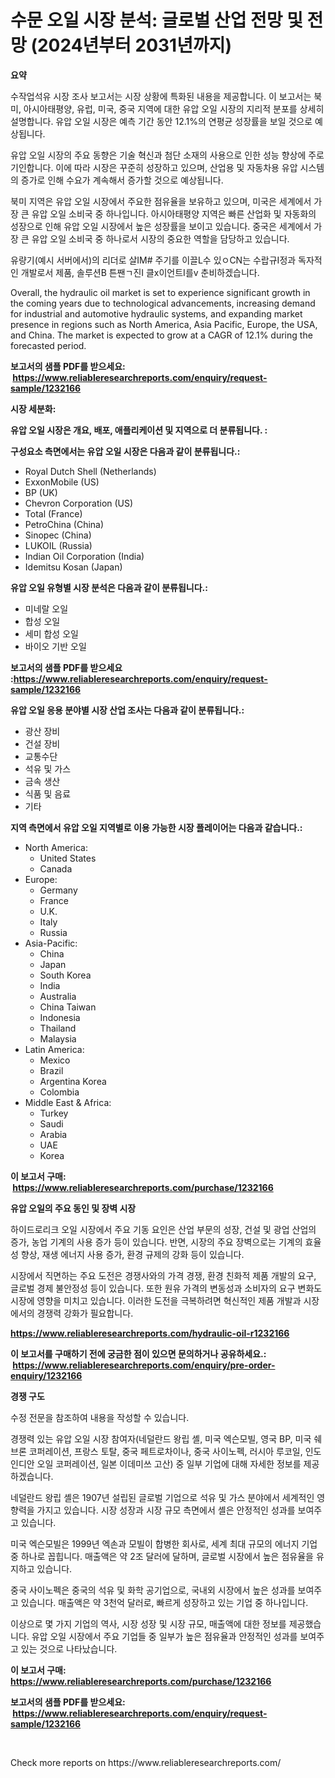 <p><h1>수문 오일 시장 분석: 글로벌 산업 전망 및 전망 (2024년부터 2031년까지)</h1></p><p><strong>요약</strong></p>
<p><p>수작업석유 시장 조사 보고서는 시장 상황에 특화된 내용을 제공합니다. 이 보고서는 북미, 아시아태평양, 유럽, 미국, 중국 지역에 대한 유압 오일 시장의 지리적 분포를 상세히 설명합니다. 유압 오일 시장은 예측 기간 동안 12.1%의 연평균 성장률을 보일 것으로 예상됩니다.</p><p>유압 오일 시장의 주요 동향은 기술 혁신과 첨단 소재의 사용으로 인한 성능 향상에 주로 기인합니다. 이에 따라 시장은 꾸준히 성장하고 있으며, 산업용 및 자동차용 유압 시스템의 증가로 인해 수요가 계속해서 증가할 것으로 예상됩니다.</p><p>북미 지역은 유압 오일 시장에서 주요한 점유율을 보유하고 있으며, 미국은 세계에서 가장 큰 유압 오일 소비국 중 하나입니다. 아시아태평양 지역은 빠른 산업화 및 자동화의 성장으로 인해 유압 오일 시장에서 높은 성장률을 보이고 있습니다. 중국은 세계에서 가장 큰 유압 오일 소비국 중 하나로서 시장의 중요한 역할을 담당하고 있습니다.</p><p>유량기(예시 서버에서)의 리더로 살IM# 주기를 이끌L수 있ㅇCN는 수랍규I정과 독자적인 개발로서 제품, 솔루션B 튼짼ㄱ진I 클x이언트I를v 춘비하겠습니다.</p><p>Overall, the hydraulic oil market is set to experience significant growth in the coming years due to technological advancements, increasing demand for industrial and automotive hydraulic systems, and expanding market presence in regions such as North America, Asia Pacific, Europe, the USA, and China. The market is expected to grow at a CAGR of 12.1% during the forecasted period.</p></p>
<p><strong>보고서의 샘플 PDF를 받으세요: &nbsp;<a href="https://www.reliableresearchreports.com/enquiry/request-sample/1232166">https://www.reliableresearchreports.com/enquiry/request-sample/1232166</a></strong></p>
<p><strong>시장 세분화:</strong></p>
<p><strong> 유압 오일 시장은 개요, 배포, 애플리케이션 및 지역으로 더 분류됩니다. :</strong></p>
<p><strong>구성요소 측면에서는 유압 오일 시장은 다음과 같이 분류됩니다.:</strong></p>
<p><ul><li>Royal Dutch Shell (Netherlands)</li><li>ExxonMobile (US)</li><li>BP (UK)</li><li>Chevron Corporation (US)</li><li>Total (France)</li><li>PetroChina (China)</li><li>Sinopec (China)</li><li>LUKOIL (Russia)</li><li>Indian Oil Corporation (India)</li><li>Idemitsu Kosan (Japan)</li></ul></p>
<p><strong> 유압 오일 유형별 시장 분석은 다음과 같이 분류됩니다.:</strong></p>
<p><ul><li>미네랄 오일</li><li>합성 오일</li><li>세미 합성 오일</li><li>바이오 기반 오일</li></ul></p>
<p><strong>보고서의 샘플 PDF를 받으세요 :<a href="https://www.reliableresearchreports.com/enquiry/request-sample/1232166">https://www.reliableresearchreports.com/enquiry/request-sample/1232166</a></strong></p>
<p><strong> 유압 오일 응용 분야별 시장 산업 조사는 다음과 같이 분류됩니다.:</strong></p>
<p><ul><li>광산 장비</li><li>건설 장비</li><li>교통수단</li><li>석유 및 가스</li><li>금속 생산</li><li>식품 및 음료</li><li>기타</li></ul></p>
<p><strong>지역 측면에서 유압 오일 지역별로 이용 가능한 시장 플레이어는 다음과 같습니다.:</strong></p>
<p><ul>
    <li>
        North America:
        <ul>
            <li>United States</li>
            <li>Canada</li>
        </ul>
    </li>
    <li>
        Europe:
        <ul>
            <li>Germany</li>
            <li>France</li>
            <li>U.K.</li>
            <li>Italy</li>
            <li>Russia</li>
        </ul>
    </li>
    <li>
        Asia-Pacific:
        <ul>
            <li>China</li>
            <li>Japan</li>
            <li>South Korea</li>
            <li>India</li>
            <li>Australia</li>
            <li>China Taiwan</li>
            <li>Indonesia</li>
            <li>Thailand</li>
            <li>Malaysia</li>
        </ul>
    </li>
    <li>
        Latin America:
        <ul>
            <li>Mexico</li>
            <li>Brazil</li>
            <li>Argentina Korea</li>
            <li>Colombia</li>
        </ul>
    </li>
    <li>
        Middle East & Africa:
        <ul>
            <li>Turkey</li>
            <li>Saudi</li>
            <li>Arabia</li>
            <li>UAE</li>
            <li>Korea</li>
        </ul>
    </li>
    </ul></p>
<p><strong>이 보고서 구매: &nbsp;<a href="https://www.reliableresearchreports.com/purchase/1232166">https://www.reliableresearchreports.com/purchase/1232166</a></strong></p>
<p><strong>유압 오일의 주요 동인 및 장벽 시장</strong></p>
<p><p>하이드로리크 오일 시장에서 주요 기동 요인은 산업 부문의 성장, 건설 및 광업 산업의 증가, 농업 기계의 사용 증가 등이 있습니다. 반면, 시장의 주요 장벽으로는 기계의 효율성 향상, 재생 에너지 사용 증가, 환경 규제의 강화 등이 있습니다.</p><p>시장에서 직면하는 주요 도전은 경쟁사와의 가격 경쟁, 환경 친화적 제품 개발의 요구, 글로벌 경제 불안정성 등이 있습니다. 또한 원유 가격의 변동성과 소비자의 요구 변화도 시장에 영향을 미치고 있습니다. 이러한 도전을 극복하려면 혁신적인 제품 개발과 시장에서의 경쟁력 강화가 필요합니다.</p></p>
<p><strong><a href="https://www.reliableresearchreports.com/hydraulic-oil-r1232166">https://www.reliableresearchreports.com/hydraulic-oil-r1232166</a></strong></p>
<p><strong>이 보고서를 구매하기 전에 궁금한 점이 있으면 문의하거나 공유하세요.: &nbsp;<a href="https://www.reliableresearchreports.com/enquiry/pre-order-enquiry/1232166">https://www.reliableresearchreports.com/enquiry/pre-order-enquiry/1232166</a></strong></p>
<p><strong>경쟁 구도</strong></p>
<p><p>수정 전문을 참조하여 내용을 작성할 수 있습니다. </p><p>경쟁력 있는 유압 오일 시장 참여자(네덜란드 왕립 셸, 미국 엑슨모빌, 영국 BP, 미국 쉐브론 코퍼레이션, 프랑스 토탈, 중국 페트로차이나, 중국 사이노펙, 러시아 루코일, 인도 인디안 오일 코퍼레이션, 일본 이데미쓰 고산) 중 일부 기업에 대해 자세한 정보를 제공하겠습니다. </p><p>네덜란드 왕립 셸은 1907년 설립된 글로벌 기업으로 석유 및 가스 분야에서 세계적인 영향력을 가지고 있습니다. 시장 성장과 시장 규모 측면에서 셸은 안정적인 성과를 보여주고 있습니다. </p><p>미국 엑슨모빌은 1999년 엑손과 모빌이 합병한 회사로, 세계 최대 규모의 에너지 기업 중 하나로 꼽힙니다. 매출액은 약 2조 달러에 달하며, 글로벌 시장에서 높은 점유율을 유지하고 있습니다. </p><p>중국 사이노펙은 중국의 석유 및 화학 공기업으로, 국내외 시장에서 높은 성과를 보여주고 있습니다. 매출액은 약 3천억 달러로, 빠르게 성장하고 있는 기업 중 하나입니다. </p><p>이상으로 몇 가지 기업의 역사, 시장 성장 및 시장 규모, 매출액에 대한 정보를 제공했습니다. 유압 오일 시장에서 주요 기업들 중 일부가 높은 점유율과 안정적인 성과를 보여주고 있는 것으로 나타났습니다.</p></p>
<p><strong>이 보고서 구매: &nbsp; <a href="https://www.reliableresearchreports.com/purchase/1232166">https://www.reliableresearchreports.com/purchase/1232166</a></strong></p>
<p><strong>보고서의 샘플 PDF를 받으세요: &nbsp;<a href="https://www.reliableresearchreports.com/enquiry/request-sample/1232166">https://www.reliableresearchreports.com/enquiry/request-sample/1232166</a></strong><strong></strong></p>
<p>&nbsp;</p>
<p>Check more reports on https://www.reliableresearchreports.com/</p>